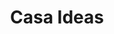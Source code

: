 ---
title: "Casa Ideas"
url: /las-condes/casa-ideas-avenida-padre-hurtado-sur/
shop: menaje del hogar
---